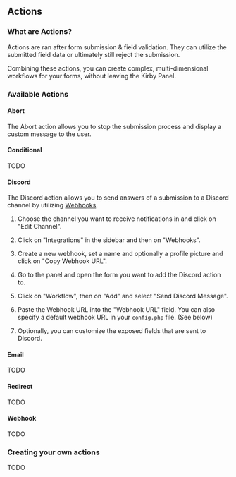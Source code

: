 ## Actions

### What are Actions?

Actions are ran after form submission & field validation. They can utilize the submitted field data or ultimately still reject the submission.

Combining these actions, you can create complex, multi-dimensional workflows for your forms, without leaving the Kirby Panel.

### Available Actions

#### Abort

The Abort action allows you to stop the submission process and display a custom message to the user.

#### Conditional

TODO

#### Discord

The Discord action allows you to send answers of a submission to a Discord channel by utilizing [Webhooks](https://discord.com/developers/docs/resources/webhook).

1. Choose the channel you want to receive notifications in and click on "Edit Channel".

2. Click on "Integrations" in the sidebar and then on "Webhooks".

3. Create a new webhook, set a name and optionally a profile picture and click on "Copy Webhook URL".

4. Go to the panel and open the form you want to add the Discord action to.

5. Click on "Workflow", then on "Add" and select "Send Discord Message".

6. Paste the Webhook URL into the "Webhook URL" field. You can also specify a default webhook URL in your `config.php` file. (See below)

7. Optionally, you can customize the exposed fields that are sent to Discord.

#### Email

TODO

#### Redirect

TODO

#### Webhook

TODO

### Creating your own actions

TODO
